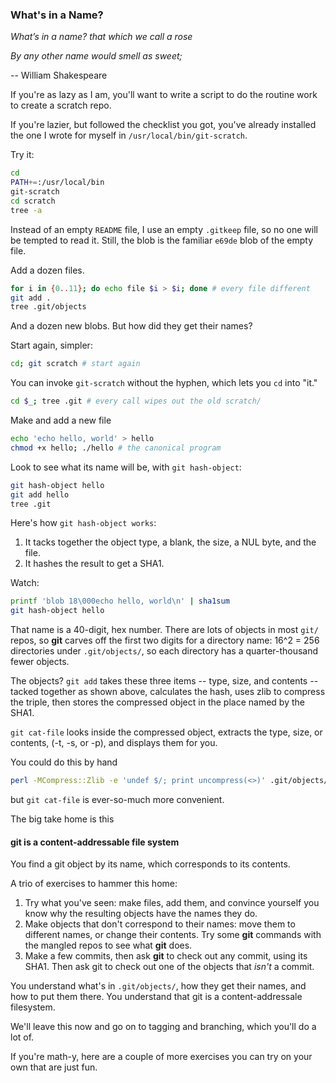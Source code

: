 ### What's in a Name?

*What’s in a name? that which we call a rose*

*By any other name would smell as sweet;*

-- William Shakespeare

If you're as lazy as I am,
you'll want to write a script to do the routine work
to create a scratch repo.

If you're lazier, but followed the checklist you got, you've already installed the one I wrote for myself
in ```/usr/local/bin/git-scratch```.

Try it:

```bash
cd
PATH+=:/usr/local/bin
git-scratch
cd scratch
tree -a
```

Instead of an empty ```README``` file, I use an empty ```.gitkeep``` file,
so no one will be tempted to read it.
Still, the blob is the familiar ```e69de``` blob of the empty file.

Add a dozen files.

```bash
for i in {0..11}; do echo file $i > $i; done # every file different
git add .
tree .git/objects
```

And a dozen new blobs. But how did they get their names?

Start again, simpler:

```bash
cd; git scratch # start again
```

You can invoke ```git-scratch``` without the hyphen,
which lets you ```cd``` into "it."

```bash
cd $_; tree .git # every call wipes out the old scratch/
```

Make and add a new file

```bash
echo 'echo hello, world' > hello
chmod +x hello; ./hello # the canonical program
```

Look to see what its name will be, with ```git hash-object```:

```bash
git hash-object hello
git add hello
tree .git
```

Here's how ```git hash-object works```:

1. It tacks together the object type, a blank, the size, a NUL byte, and the file.
1. It hashes the result to get a SHA1.

Watch:

```bash
printf 'blob 18\000echo hello, world\n' | sha1sum
git hash-object hello
```

That name is a 40-digit, hex number.
There are lots of objects in most ```git/``` repos,
so **git** carves off the first two digits
for a directory name:
16^2 = 256 directories under ```.git/objects/```,
so each directory has a quarter-thousand fewer objects.

The objects? ```git add``` takes these three items -- type, size, and contents --
tacked together as shown above, calculates the hash, uses zlib to compress the triple,
then stores the compressed object in the place named by the SHA1.

```git cat-file``` looks inside the compressed object, extracts the type, size, or contents,
(-t, -s, or -p), and displays them for you.

You could do this by hand

```bash
perl -MCompress::Zlib -e 'undef $/; print uncompress(<>)' .git/objects/e6/9de*
```

but ```git cat-file``` is ever-so-much more convenient.

The big take home is this

#### git is a content-addressable file system

You find a git object by its name, which corresponds to its contents.

A trio of exercises to hammer this home:

1. Try what you've seen: make files, add them,
and convince yourself you know why the resulting objects have the names they do.
1. Make objects that don't correspond to their names:
move them to different names, or change their contents.
Try some **git** commands with the mangled repos
to see what **git** does.
1. Make a few commits, then ask **git** to check out any commit, using its SHA1. Then ask git to check out one of the objects that *isn't* a commit.

You understand what's in ```.git/objects/```, how they get their names, and how to put them there. You understand that git is a content-addressale filesystem.

We'll leave this now and go on to tagging and branching,
which you'll do a lot of.

If you're math-y, here are a couple of more exercises you can try on your own that are just fun.






```
